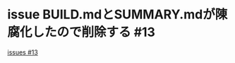 # issue BUILD.mdとSUMMARY.mdが陳腐化したので削除する #13
[issues #13](https://github.com/cat2151/ym2151-zig-cc/issues/13)


